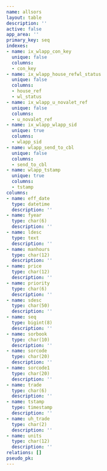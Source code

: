 ```yaml
---
name: allsors
layout: table
description: ''
active: false
app_area: ''
primary_key: seq
indexes:
- name: ix_wlapp_con_key
  unique: false
  columns:
  - con_key
- name: ix_wlapp_house_refwl_status
  unique: false
  columns:
  - house_ref
  - wl_status
- name: ix_wlapp_u_novalet_ref
  unique: false
  columns:
  - u_novalet_ref
- name: ix_wlapp_wlapp_sid
  unique: true
  columns:
  - wlapp_sid
- name: wlapp_send_to_cbl
  unique: false
  columns:
  - send_to_cbl
- name: wlapp_tstamp
  unique: true
  columns:
  - tstamp
columns:
- name: eff_date
  type: datetime
  description: ''
- name: fyear
  type: char(6)
  description: ''
- name: ldesc
  type: text
  description: ''
- name: manhours
  type: char(12)
  description: ''
- name: price
  type: char(12)
  description: ''
- name: priority
  type: char(6)
  description: ''
- name: sdesc
  type: char(50)
  description: ''
- name: seq
  type: bigint(8)
  description: ''
- name: sorbook
  type: char(10)
  description: ''
- name: sorcode
  type: char(20)
  description: ''
- name: sorcode1
  type: char(20)
  description: ''
- name: trade
  type: char(6)
  description: ''
- name: tstamp
  type: timestamp
  description: ''
- name: uh_trade
  type: char(2)
  description: ''
- name: units
  type: char(12)
  description: ''
relations: []
pseudo_pk: 
---
```


